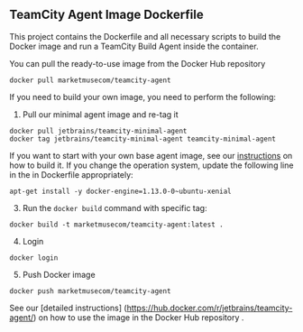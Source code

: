 ## TeamCity Agent Image Dockerfile

This project contains the Dockerfile and all necessary scripts to build the Docker image and run a TeamCity Build Agent inside the container.

You can pull the ready-to-use image from the Docker Hub repository
                                     
`docker pull marketmusecom/teamcity-agent`

If you need to build your own image, you need to perform the following:

1) Pull our minimal agent image and re-tag it 
```
docker pull jetbrains/teamcity-minimal-agent
docker tag jetbrains/teamcity-minimal-agent teamcity-minimal-agent
```

If you want to start with your own base agent image, see our [instructions](https://github.com/JetBrains/teamcity-docker-minimal-agent) on how to build it.
If you change the operation system, update the following line in the in Dockerfile appropriately:  
```
apt-get install -y docker-engine=1.13.0-0~ubuntu-xenial
```

3) Run the `docker build` command with specific tag:
```
docker build -t marketmusecom/teamcity-agent:latest .
```

4) Login
```
docker login
```

5) Push Docker image
```
docker push marketmusecom/teamcity-agent
```

See our [detailed instructions] (https://hub.docker.com/r/jetbrains/teamcity-agent/) on how to use the image in the Docker Hub repository .
